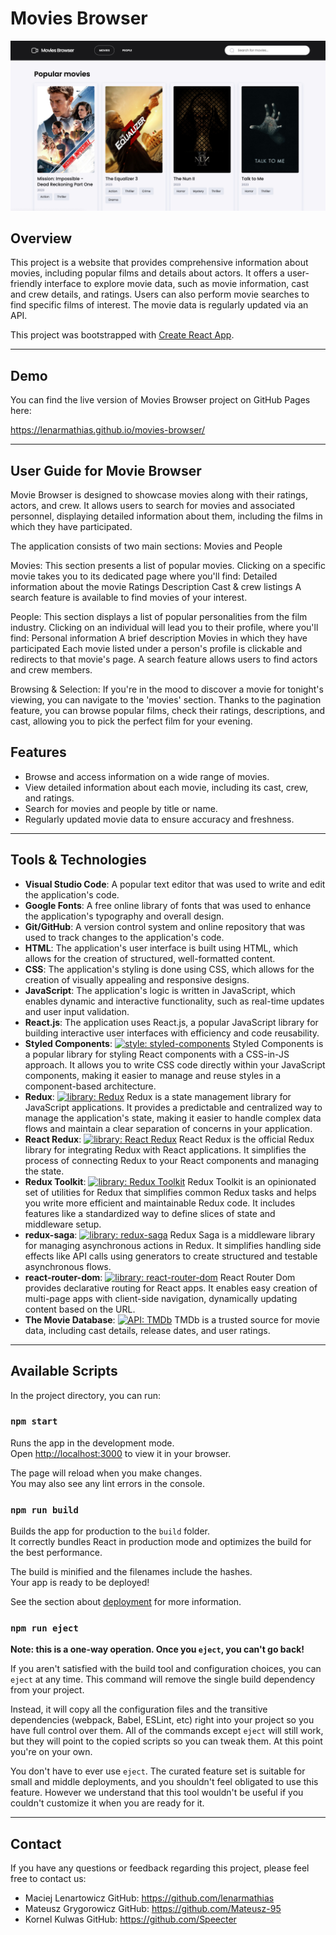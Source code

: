 # Movies Browser

![Movie Browser screen](./public/images/app-screenshot.jpeg)

## Overview

This project is a website that provides comprehensive information about movies, including popular films and details about actors. It offers a user-friendly interface to explore movie data, such as movie information, cast and crew details, and ratings. Users can also perform movie searches to find specific films of interest. The movie data is regularly updated via an API.

This project was bootstrapped with [Create React App](https://github.com/facebook/create-react-app).

---

## Demo

You can find the live version of Movies Browser project on GitHub Pages here:

https://lenarmathias.github.io/movies-browser/

---

## User Guide for Movie Browser

Movie Browser is designed to showcase movies along with their ratings, actors, and crew. It allows users to search for movies and associated personnel, displaying detailed information about them, including the films in which they have participated.

The application consists of two main sections: Movies and People

Movies:
This section presents a list of popular movies.
Clicking on a specific movie takes you to its dedicated page where you'll find:
Detailed information about the movie
Ratings
Description
Cast & crew listings
A search feature is available to find movies of your interest.

People:
This section displays a list of popular personalities from the film industry.
Clicking on an individual will lead you to their profile, where you'll find:
Personal information
A brief description
Movies in which they have participated
Each movie listed under a person's profile is clickable and redirects to that movie's page.
A search feature allows users to find actors and crew members.

Browsing & Selection:
If you're in the mood to discover a movie for tonight's viewing, you can navigate to the 'movies' section. Thanks to the pagination feature, you can browse popular films, check their ratings, descriptions, and cast, allowing you to pick the perfect film for your evening.

## Features

- Browse and access information on a wide range of movies.
- View detailed information about each movie, including its cast, crew, and ratings.
- Search for movies and people by title or name.
- Regularly updated movie data to ensure accuracy and freshness.

---

## Tools & Technologies

- **Visual Studio Code**: A popular text editor that was used to write and edit the application's code.
- **Google Fonts**: A free online library of fonts that was used to enhance the application's typography and overall design.
- **Git/GitHub**: A version control system and online repository that was used to track changes to the application's code.
- **HTML**: The application's user interface is built using HTML, which allows for the creation of structured, well-formatted content.
- **CSS**: The application's styling is done using CSS, which allows for the creation of visually appealing and responsive designs.
- **JavaScript**: The application's logic is written in JavaScript, which enables dynamic and interactive functionality, such as real-time updates and user input validation.
- **React.js**: The application uses React.js, a popular JavaScript library for building interactive user interfaces with efficiency and code reusability.
- **Styled Components**: [![style: styled-components](https://img.shields.io/badge/style-%F0%9F%92%85%20styled--components-orange.svg?colorB=daa357&colorA=db748e)](https://github.com/styled-components/styled-components) Styled Components is a popular library for styling React components with a CSS-in-JS approach. It allows you to write CSS code directly within your JavaScript components, making it easier to manage and reuse styles in a component-based architecture.
- **Redux**: [![library: Redux](https://img.shields.io/badge/library-%F0%9F%8C%8F%20Redux-purple.svg)](https://redux.js.org/) Redux is a state management library for JavaScript applications. It provides a predictable and centralized way to manage the application's state, making it easier to handle complex data flows and maintain a clear separation of concerns in your application.
- **React Redux**: [![library: React Redux](https://img.shields.io/badge/library-%F0%9F%8C%8F%20React%20Redux-purple.svg)](https://react-redux.js.org/) React Redux is the official Redux library for integrating Redux with React applications. It simplifies the process of connecting Redux to your React components and managing the state.
- **Redux Toolkit**: [![library: Redux Toolkit](https://img.shields.io/badge/library-%F0%9F%8C%8F%20Redux%20Toolkit-purple.svg)](https://redux-toolkit.js.org/) Redux Toolkit is an opinionated set of utilities for Redux that simplifies common Redux tasks and helps you write more efficient and maintainable Redux code. It includes features like a standardized way to define slices of state and middleware setup.
- **redux-saga**: [![library: redux-saga](https://img.shields.io/badge/library-%F0%9F%8E%AF%20redux--saga-blue.svg)](https://github.com/redux-saga/redux-saga) Redux Saga is a middleware library for managing asynchronous actions in Redux. It simplifies handling side effects like API calls using generators to create structured and testable asynchronous flows.
- **react-router-dom**: [![library: react-router-dom](https://img.shields.io/badge/library-%F0%9F%8C%8E%20react--router--dom-green.svg)](https://github.com/ReactTraining/react-router) React Router Dom provides declarative routing for React apps. It enables easy creation of multi-page apps with client-side navigation, dynamically updating content based on the URL.
- **The Movie Database**: [![API: TMDb](https://img.shields.io/badge/API-%F0%9F%8D%BF%20TMDb-%23FFD400)](https://www.themoviedb.org/) TMDb is a trusted source for movie data, including cast details, release dates, and user ratings.

---

## Available Scripts

In the project directory, you can run:

### `npm start`

Runs the app in the development mode.\
Open [http://localhost:3000](http://localhost:3000) to view it in your browser.

The page will reload when you make changes.\
You may also see any lint errors in the console.

### `npm run build`

Builds the app for production to the `build` folder.\
It correctly bundles React in production mode and optimizes the build for the best performance.

The build is minified and the filenames include the hashes.\
Your app is ready to be deployed!

See the section about [deployment](https://facebook.github.io/create-react-app/docs/deployment) for more information.

### `npm run eject`

**Note: this is a one-way operation. Once you `eject`, you can't go back!**

If you aren't satisfied with the build tool and configuration choices, you can `eject` at any time. This command will remove the single build dependency from your project.

Instead, it will copy all the configuration files and the transitive dependencies (webpack, Babel, ESLint, etc) right into your project so you have full control over them. All of the commands except `eject` will still work, but they will point to the copied scripts so you can tweak them. At this point you're on your own.

You don't have to ever use `eject`. The curated feature set is suitable for small and middle deployments, and you shouldn't feel obligated to use this feature. However we understand that this tool wouldn't be useful if you couldn't customize it when you are ready for it.

---

## Contact

If you have any questions or feedback regarding this project, please feel free to contact us:

- Maciej Lenartowicz GitHub: https://github.com/lenarmathias
- Mateusz Grygorowicz GitHub: https://github.com/Mateusz-95
- Kornel Kulwas GitHub: https://github.com/Speecter
